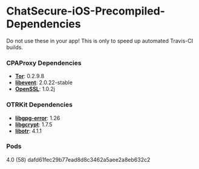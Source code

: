 # ChatSecure-iOS-Precompiled-Dependencies
Do not use these in your app! This is only to speed up automated Travis-CI builds.

### CPAProxy Dependencies

* **[Tor][tor]**: 0.2.9.8
* **[libevent][libevent]**: 2.0.22-stable
* **[OpenSSL][openssl]**: 1.0.2j

[tor]: https://www.torproject.org/
[libevent]: http://libevent.org/
[openssl]: https://www.openssl.org/

### OTRKit Dependencies

* **[libgpg-error](https://www.gnupg.org/(de)/related_software/libgpg-error/index.html)**: 1.26
* **[libgcrypt](http://www.gnu.org/software/libgcrypt/)**: 1.7.5
* **[libotr](https://otr.cypherpunks.ca)**: 4.1.1

### Pods

4.0 (58) dafd61fec29b77ead8d8c3462a5aee2a8eb632c2